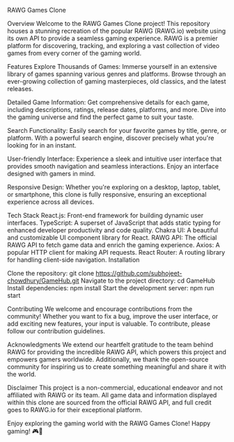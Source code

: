 RAWG Games Clone

Overview
Welcome to the RAWG Games Clone project! This repository houses a stunning recreation of the popular RAWG (RAWG.io) website using its own API to provide a seamless gaming experience. RAWG is a premier platform for discovering, tracking, and exploring a vast collection of video games from every corner of the gaming world.

Features
Explore Thousands of Games: Immerse yourself in an extensive library of games spanning various genres and platforms. Browse through an ever-growing collection of gaming masterpieces, old classics, and the latest releases.

Detailed Game Information: Get comprehensive details for each game, including descriptions, ratings, release dates, platforms, and more. Dive into the gaming universe and find the perfect game to suit your taste.

Search Functionality: Easily search for your favorite games by title, genre, or platform. With a powerful search engine, discover precisely what you're looking for in an instant.

User-friendly Interface: Experience a sleek and intuitive user interface that provides smooth navigation and seamless interactions. Enjoy an interface designed with gamers in mind.

Responsive Design: Whether you're exploring on a desktop, laptop, tablet, or smartphone, this clone is fully responsive, ensuring an exceptional experience across all devices.

Tech Stack
React.js: Front-end framework for building dynamic user interfaces.
TypeScript: A superset of JavaScript that adds static typing for enhanced developer productivity and code quality.
Chakra UI: A beautiful and customizable UI component library for React.
RAWG API: The official RAWG API to fetch game data and enrich the gaming experience.
Axios: A popular HTTP client for making API requests.
React Router: A routing library for handling client-side navigation.
Installation

Clone the repository: git clone https://github.com/subhojeet-chowdhury/GameHub.git
Navigate to the project directory: cd GameHub
Install dependencies: npm install
Start the development server: npm run start

Contributing
We welcome and encourage contributions from the community! Whether you want to fix a bug, improve the user interface, or add exciting new features, your input is valuable. To contribute, please follow our contribution guidelines.

Acknowledgments
We extend our heartfelt gratitude to the team behind RAWG for providing the incredible RAWG API, which powers this project and empowers gamers worldwide. Additionally, we thank the open-source community for inspiring us to create something meaningful and share it with the world.

Disclaimer
This project is a non-commercial, educational endeavor and not affiliated with RAWG or its team. All game data and information displayed within this clone are sourced from the official RAWG API, and full credit goes to RAWG.io for their exceptional platform.

Enjoy exploring the gaming world with the RAWG Games Clone! Happy gaming! 🎮🚀
